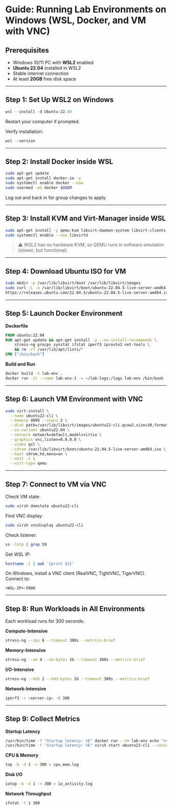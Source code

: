# Guide: Running Lab Environments on Windows (WSL, Docker, and VM with VNC)

## Prerequisites

- Windows 10/11 PC with **WSL2** enabled  
- **Ubuntu 22.04** installed in WSL2  
- Stable internet connection  
- At least **20GB** free disk space  

---

## Step 1: Set Up WSL2 on Windows

```powershell
wsl --install -d Ubuntu-22.04
```
Restart your computer if prompted.

Verify installation:
```powershell
wsl --version
```

---

## Step 2: Install Docker inside WSL

```bash
sudo apt-get update
sudo apt-get install docker.io -y
sudo systemctl enable docker --now
sudo usermod -aG docker $USER
```
Log out and back in for group changes to apply.

---

## Step 3: Install KVM and Virt-Manager inside WSL

```bash
sudo apt-get install -y qemu-kvm libvirt-daemon-system libvirt-clients bridge-utils virt-manager
sudo systemctl enable --now libvirtd
```
> ⚠️ WSL2 has no hardware KVM, so QEMU runs in software emulation (slower, but functional).

---

## Step 4: Download Ubuntu ISO for VM

```bash
sudo mkdir -p /var/lib/libvirt/boot /var/lib/libvirt/images
sudo curl -L -o /var/lib/libvirt/boot/ubuntu-22.04.5-live-server-amd64.iso \
https://releases.ubuntu.com/22.04.5/ubuntu-22.04.5-live-server-amd64.iso
```

---

## Step 5: Launch Docker Environment

**Dockerfile**
```dockerfile
FROM ubuntu:22.04
RUN apt-get update && apt-get install -y --no-install-recommends \
    stress-ng procps sysstat ifstat iperf3 iproute2 net-tools \
    && rm -rf /var/lib/apt/lists/*
CMD ["/bin/bash"]
```

**Build and Run**
```bash
docker build -t lab-env .
docker run -it --name lab-env-1 -v ~/lab-logs:/logs lab-env /bin/bash
```

---

## Step 6: Launch VM Environment with VNC

```bash
sudo virt-install \
  --name ubuntu22-cli \
  --memory 4096 --vcpus 2 \
  --disk path=/var/lib/libvirt/images/ubuntu22-cli.qcow2,size=30,format=qcow2,bus=virtio \
  --os-variant ubuntu22.04 \
  --network network=default,model=virtio \
  --graphics vnc,listen=0.0.0.0 \
  --video qxl \
  --cdrom /var/lib/libvirt/boot/ubuntu-22.04.5-live-server-amd64.iso \
  --boot cdrom,hd,menu=on \
  --wait -1 \
  --virt-type qemu
```

---

## Step 7: Connect to VM via VNC

Check VM state:
```bash
sudo virsh domstate ubuntu22-cli
```

Find VNC display:
```bash
sudo virsh vncdisplay ubuntu22-cli
```

Check listener:
```bash
ss -lntp | grep 59
```

Get WSL IP:
```bash
hostname -I | awk '{print $1}'
```

On Windows, install a VNC client (RealVNC, TightVNC, TigerVNC).  
Connect to:
```
<WSL-IP>:5900
```

---

## Step 8: Run Workloads in All Environments

Each workload runs for 300 seconds.

**Compute-Intensive**
```bash
stress-ng --cpu 8 --timeout 300s --metrics-brief
```

**Memory-Intensive**
```bash
stress-ng --vm 4 --vm-bytes 1G --timeout 300s --metrics-brief
```

**I/O-Intensive**
```bash
stress-ng --hdd 2 --hdd-bytes 2G --timeout 300s --metrics-brief
```

**Network-Intensive**
```bash
iperf3 -c <server-ip> -t 300
```

---

## Step 9: Collect Metrics

**Startup Latency**
```bash
/usr/bin/time -f "Startup latency: %E" docker run --rm lab-env echo "ready" 2>> startup_latency.log
/usr/bin/time -f "Startup latency: %E" virsh start ubuntu22-cli --console 2>> startup_latency.log
```

**CPU & Memory**
```bash
top -b -d 1 -n 300 > cpu_mem.log
```

**Disk I/O**
```bash
iotop -b -d 1 -n 300 > io_activity.log
```

**Network Throughput**
```bash
ifstat -t 1 300

